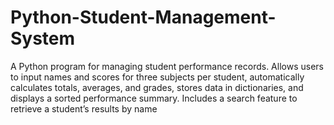 # Python-Student-Management-System
A Python program for managing student performance records. Allows users to input names and scores for three subjects per student, automatically calculates totals, averages, and grades, stores data in dictionaries, and displays a sorted performance summary. Includes a search feature to retrieve a student’s results by name
